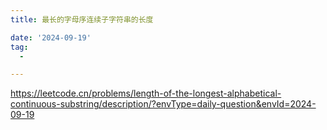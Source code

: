 ```yaml
---
title: 最长的字母序连续子字符串的长度

date: '2024-09-19'
tag:
  -

---
```

https://leetcode.cn/problems/length-of-the-longest-alphabetical-continuous-substring/description/?envType=daily-question&envId=2024-09-19